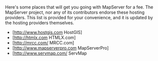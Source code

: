 Here's some places that will get you going with MapServer for a fee. The MapServer project, nor any of its contributors endorse these hosting providers. This list is provided for your convenience, and it is updated by the hosting providers themselves.                                                                                                                                                                                                                                      
 * [http://www.hostgis.com HostGIS]                                                                                                                    
 * [http://htmlx.com HTMLX.com]                                                                                                                        
 * [http://mrcc.com/ MRCC.com]                                                                                                                         
 * [http://www.mapserverpro.com MapServerPro]                                                                                                          
 * [http://www.servmap.com/ ServMap
